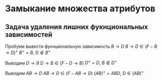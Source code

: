 # Замыкание множества атрибутов

## Задача удаления лишних фукнциональных зависимостей

Пробуем вывести фукнциональную зависимость $B \rightarrow D$
$B \rightarrow D \in (F - B \rightarrow D)^{+}$
$B^+ = B$, $D \notin B^+$

Выводим $D \rightarrow B$
$D \rightarrow B \in (F - D \rightarrow B)$
$D^+ = D$, $B \notin D^+$

Выводим $AB \rightarrow D$
$AB \rightarrow D \in (F - AB \rightarrow D)$
$(AB)^+ = ABD$, $D \in (AB)^+$
